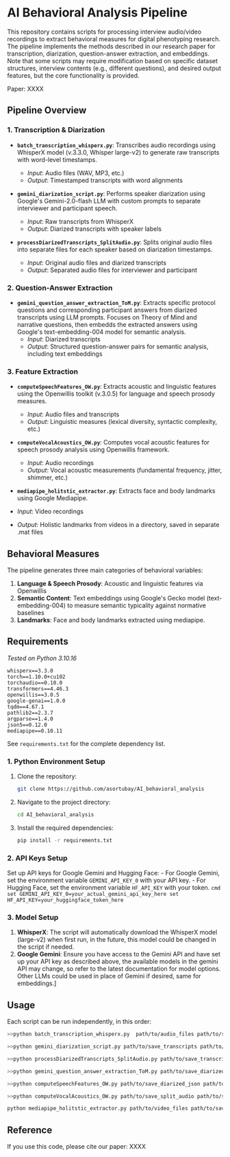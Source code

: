 # AI Behavioral Analysis Pipeline

This repository contains scripts for processing interview audio/video recordings to extract behavioral measures for digital phenotyping research. The pipeline implements the methods described in our research paper for transcription, diarization, question-answer extraction, and embeddings. Note that some scripts may require modification based on specific dataset structures, interview contents (e.g., different questions), and desired output features, but the core functionality is provided.

Paper:
XXXX


## Pipeline Overview

### 1. Transcription & Diarization
- **`batch_transcription_whisperx.py`**: Transcribes audio recordings using WhisperX model (v.3.3.0, Whisper large-v2) to generate raw transcripts with word-level timestamps.
  - *Input*: Audio files (WAV, MP3, etc.)
  - *Output*: Timestamped transcripts with word alignments

- **`gemini_diarization_script.py`**: Performs speaker diarization using Google's Gemini-2.0-flash LLM with custom prompts to separate interviewer and participant speech.
  - *Input*: Raw transcripts from WhisperX
  - *Output*: Diarized transcripts with speaker labels

- **`processDiarizedTranscripts_SplitAudio.py`**: Splits original audio files into separate files for each speaker based on diarization timestamps.
  - *Input*: Original audio files and diarized transcripts
  - *Output*: Separated audio files for interviewer and participant

### 2. Question-Answer Extraction
- **`gemini_question_answer_extraction_ToM.py`**: Extracts specific protocol questions and corresponding participant answers from diarized transcripts using LLM prompts. Focuses on Theory of Mind and narrative questions, then embedds the extracted answers using Google's text-embedding-004 model for semantic analysis.
  - *Input*: Diarized transcripts
  - *Output*: Structured question-answer pairs for semantic analysis, including text embeddings

### 3. Feature Extraction
- **`computeSpeechFeatures_OW.py`**: Extracts acoustic and linguistic features using the Openwillis toolkit (v.3.0.5) for language and speech prosody measures.
  - *Input*: Audio files and transcripts
  - *Output*: Linguistic measures (lexical diversity, syntactic complexity, etc.)

- **`computeVocalAcoustics_OW.py`**: Computes vocal acoustic features for speech prosody analysis using Openwillis framework.
  - *Input*: Audio recordings
  - *Output*: Vocal acoustic measurements (fundamental frequency, jitter, shimmer, etc.)
 
-  **`mediapipe_holitstic_extractor.py`**: Extracts face and body landmarks using Google Mediapipe.
  - *Input*: Video recordings
  - *Output*: Holistic landmarks from videos in a directory, saved  in separate .mat files

## Behavioral Measures

The pipeline generates three main categories of behavioral variables:

1. **Language & Speech Prosody**: Acoustic and linguistic features via Openwillis
2. **Semantic Content**: Text embeddings using Google's Gecko model (text-embedding-004) to measure semantic typicality against normative baselines
3. **Landmarks**: Face and body landmarks extracted using mediapipe.

## Requirements

*Tested on Python 3.10.16*

```
whisperx==3.3.0
torch==1.10.0+cu102
torchaudio==0.10.0
transformers==4.46.3
openwillis==3.0.5
google-genai==1.0.0
tqdm==4.67.1
pathlib2==2.3.7
argparse==1.4.0
json5==0.12.0
mediapipe==0.10.11
```
See `requirements.txt` for the complete dependency list.


### 1. Python Environment Setup
1. Clone the repository:
   ```bash
   git clone https://github.com/asortubay/AI_behavioral_analysis
    ```
2. Navigate to the project directory:
    ```bash
    cd AI_behavioral_analysis
      ```
3. Install the required dependencies:
    ```bash
    pip install -r requirements.txt
    ```

### 2. API Keys Setup
Set up API keys for Google Gemini and Hugging Face:
    - For Google Gemini, set the environment variable `GEMINI_API_KEY_0` with your API key.
    - For Hugging Face, set the environment variable `HF_API_KEY` with your token.
    ```cmd
    set GEMINI_API_KEY_0=your_actual_gemini_api_key_here
    set HF_API_KEY=your_huggingface_token_here
    ```

### 3. Model Setup
1. **WhisperX**: The script will automatically download the WhisperX model (large-v2) when first run, in the future, this model could be changed in the script if needed.
2. **Google Gemini**: Ensure you have access to the Gemini API and have set up your API key as described above, the available models in the gemini API may change, so refer to the latest documentation for model options. Other LLMs could be used in place of Gemini if desired, same for embeddings.]



## Usage

Each script can be run independently, in this order:

```bash
>>python batch_transcription_whisperx.py  path/to/audio_files path/to/save_transcripts

>>python gemini_diarization_script.py path/to/save_transcripts path/to/save_diarized

>>python processDiarizedTranscripts_SplitAudio.py path/to/save_transcripts path/to/save_diarized path/to/save_diarized_json path/to/audio_files path/to/save_split_audio

>>python gemini_question_answer_extraction_ToM.py path/to/save_diarized_json path/to/save_qa

>>python computeSpeechFeatures_OW.py path/to/save_diarized_json path/to/save_speech_features

>>python computeVocalAcoustics_OW.py path/to/save_split_audio path/to/save_acoustic_features

python mediapipe_holitstic_extractor.py path/to/video_files path/to/save_landmarks

```


## Reference
If you use this code, please cite our paper:
XXXX

